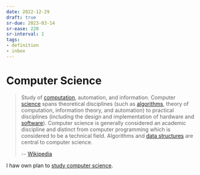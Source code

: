 ```yaml
---
date: 2022-12-29
draft: true
sr-due: 2023-03-14
sr-ease: 228
sr-interval: 1
tags:
- definition
- inbox
---
```


# Computer Science

> Study of [computation](./computation.md), automation, and
> information. Computer [science](./science.md) spans theoretical
> disciplines (such as [algorithms](./algorithm.md), theory of
> computation, information theory, and automation) to practical disciplines
> (including the design and implementation of hardware and
> [software](./computer%20software.md)). Computer science is generally
> considered an academic discipline and distinct from computer programming which
> is considered to be a technical field. Algorithms and
> [data structures](./data%20structure.md) are central to computer
> science.
>
> -- [Wikipedia](https://en.wikipedia.org/wiki/Computer_science)

I haw own plan to
[study computer science](./how%20i%20study%20computer%20science.md).